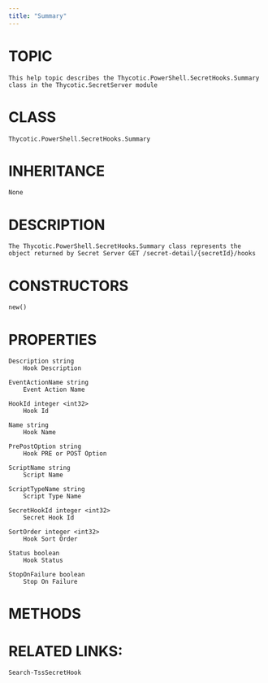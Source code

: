```yaml
---
title: "Summary"
---
```


# TOPIC
    This help topic describes the Thycotic.PowerShell.SecretHooks.Summary class in the Thycotic.SecretServer module

# CLASS
    Thycotic.PowerShell.SecretHooks.Summary

# INHERITANCE
    None

# DESCRIPTION
    The Thycotic.PowerShell.SecretHooks.Summary class represents the object returned by Secret Server GET /secret-detail/{secretId}/hooks

# CONSTRUCTORS
    new()

# PROPERTIES
    Description string
        Hook Description

    EventActionName string
        Event Action Name

    HookId integer <int32>
        Hook Id

    Name string
        Hook Name

    PrePostOption string
        Hook PRE or POST Option

    ScriptName string
        Script Name

    ScriptTypeName string
        Script Type Name

    SecretHookId integer <int32>
        Secret Hook Id

    SortOrder integer <int32>
        Hook Sort Order

    Status boolean
        Hook Status

    StopOnFailure boolean
        Stop On Failure

# METHODS

# RELATED LINKS:
    Search-TssSecretHook
